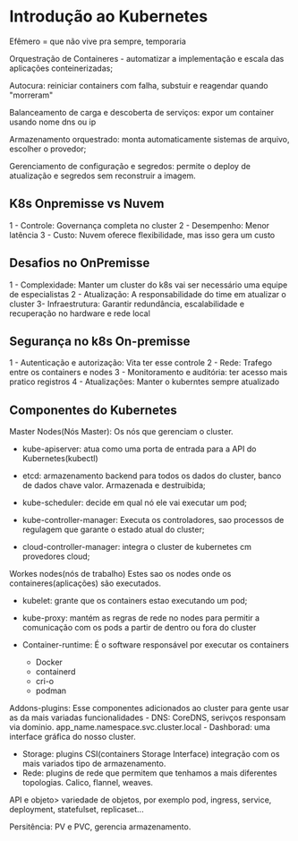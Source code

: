 # Introdução ao Kubernetes 

Efêmero = que não vive pra sempre, temporaria

Orquestração de Containeres - automatizar a implementação e escala das aplicações conteinerizadas;

Autocura: reiniciar containers com falha, substuir e reagendar quando "morreram"

Balanceamento de carga e descoberta de serviços: expor um container usando nome dns ou ip

Armazenamento orquestrado: monta automaticamente sistemas de arquivo, escolher o provedor;

Gerenciamento de configuração e segredos: permite o deploy de atualização e segredos sem reconstruir a imagem. 


## K8s Onpremisse vs Nuvem

1 - Controle: Governança completa no cluster 
2 - Desempenho: Menor latência
3 - Custo: Nuvem oferece flexibilidade, mas isso gera um custo


## Desafios no OnPremisse

1 - Complexidade: Manter um cluster do k8s vai ser necessário uma equipe de especialistas
2 - Atualização: A responsabilidade do time em atualizar o cluster
3- Infraestrutura: Garantir redundância, escalabilidade e recuperação no hardware e rede local


## Segurança no k8s On-premisse


1 - Autenticação e autorização: Vita ter esse controle
2 - Rede: Trafego entre os containers e nodes
3 - Monitoramento e auditória: ter acesso mais pratico registros
4 - Atualizações: Manter o kuberntes sempre atualizado

## Componentes do Kubernetes

Master Nodes(Nós Master): Os nós que gerenciam o cluster. 

  - kube-apiserver: atua como uma porta de entrada para a API do Kubernetes(kubectl)

- etcd: armazenamento backend para todos os dados do cluster, banco de dados chave valor. Armazenada
e destruibida; 

- kube-scheduler: decide em qual nó ele vai executar um pod; 

- kube-controller-manager: Executa os controladores, sao processos de regulagem que garante o estado atual 
do cluster; 

-  cloud-controller-manager: integra o cluster de kubernetes cm provedores cloud;

Workes nodes(nós de trabalho)
Estes sao os nodes onde os containeres(aplicações) são executados. 

- kubelet: grante que os containers estao executando um pod;
- kube-proxy: mantém as regras de rede no nodes para permitir a comunicação com os 
pods a partir de dentro ou fora do cluster

- Container-runtime: É o software responsável por executar os containers
   - Docker
   - containerd
   - cri-o
   - podman

Addons-plugins: Esse componentes adicionados ao cluster para gente usar as da mais variadas funcionalidades
    - DNS: CoreDNS, serivços responsam via dominio. app_name.namespace.svc.cluster.local
    - Dashborad: uma interface gráfica do nosso cluster. 
   -  Storage: plugins CSI(containers Storage Interface) integração com os mais variados tipo de armazenamento. 
   -  Rede: plugins de rede que permitem que tenhamos a mais diferentes topologias. Calico, flannel, weaves. 


API e objeto> variedade de objetos, por exemplo pod, ingress, service, deployment, statefulset, replicaset...

Persitência: PV e PVC, gerencia armazenamento. 